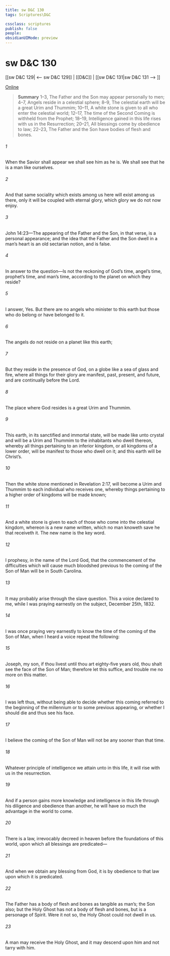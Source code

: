 ```yaml
---
title: sw D&C 130
tags: Scriptures\D&C

cssclass: scriptures
publish: false
people:
obsidianUIMode: preview
---
```


# sw D&C 130
[[sw D&C 129| <-- sw D&C 129]] | [[D&C]] | [[sw D&C 131|sw D&C 131 --> ]]

[Online](https://churchofjesuschrist.org/study/scriptures/dc-testament/dc/130?lang=eng)

> __Summary__
1–3, The Father and the Son may appear personally to men; 4–7, Angels reside in a celestial sphere; 8–9, The celestial earth will be a great Urim and Thummim; 10–11, A white stone is given to all who enter the celestial world; 12–17, The time of the Second Coming is withheld from the Prophet; 18–19, Intelligence gained in this life rises with us in the Resurrection; 20–21, All blessings come by obedience to law; 22–23, The Father and the Son have bodies of flesh and bones.

###### 1 
When the Savior shall appear we shall see him as he is. We shall see that he is a man like ourselves.

###### 2 
And that same sociality which exists among us here will exist among us there, only it will be coupled with eternal glory, which glory we do not now enjoy.

###### 3 
John 14:23—The appearing of the Father and the Son, in that verse, is a personal appearance; and the idea that the Father and the Son dwell in a man’s heart is an old sectarian notion, and is false.

###### 4 
In answer to the question—Is not the reckoning of God’s time, angel’s time, prophet’s time, and man’s time, according to the planet on which they reside?

###### 5 
I answer, Yes. But there are no angels who minister to this earth but those who do belong or have belonged to it.

###### 6 
The angels do not reside on a planet like this earth;

###### 7 
But they reside in the presence of God, on a globe like a sea of glass and fire, where all things for their glory are manifest, past, present, and future, and are continually before the Lord.

###### 8 
The place where God resides is a great Urim and Thummim.

###### 9 
This earth, in its sanctified and immortal state, will be made like unto crystal and will be a Urim and Thummim to the inhabitants who dwell thereon, whereby all things pertaining to an inferior kingdom, or all kingdoms of a lower order, will be manifest to those who dwell on it; and this earth will be Christ’s.

###### 10 
Then the white stone mentioned in Revelation 2:17, will become a Urim and Thummim to each individual who receives one, whereby things pertaining to a higher order of kingdoms will be made known;

###### 11 
And a white stone is given to each of those who come into the celestial kingdom, whereon is a new name written, which no man knoweth save he that receiveth it. The new name is the key word.

###### 12 
I prophesy, in the name of the Lord God, that the commencement of the difficulties which will cause much bloodshed previous to the coming of the Son of Man will be in South Carolina.

###### 13 
It may probably arise through the slave question. This a voice declared to me, while I was praying earnestly on the subject, December 25th, 1832.

###### 14 
I was once praying very earnestly to know the time of the coming of the Son of Man, when I heard a voice repeat the following:

###### 15 
Joseph, my son, if thou livest until thou art eighty-five years old, thou shalt see the face of the Son of Man; therefore let this suffice, and trouble me no more on this matter.

###### 16 
I was left thus, without being able to decide whether this coming referred to the beginning of the millennium or to some previous appearing, or whether I should die and thus see his face.

###### 17 
I believe the coming of the Son of Man will not be any sooner than that time.

###### 18 
Whatever principle of intelligence we attain unto in this life, it will rise with us in the resurrection.

###### 19 
And if a person gains more knowledge and intelligence in this life through his diligence and obedience than another, he will have so much the advantage in the world to come.

###### 20 
There is a law, irrevocably decreed in heaven before the foundations of this world, upon which all blessings are predicated—

###### 21 
And when we obtain any blessing from God, it is by obedience to that law upon which it is predicated.

###### 22 
The Father has a body of flesh and bones as tangible as man’s; the Son also; but the Holy Ghost has not a body of flesh and bones, but is a personage of Spirit. Were it not so, the Holy Ghost could not dwell in us.

###### 23 
A man may receive the Holy Ghost, and it may descend upon him and not tarry with him.

